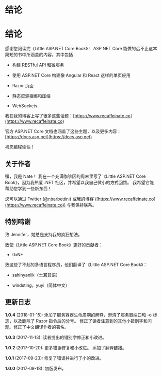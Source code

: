 # 结论

# 结论

感谢您阅读完《Little ASP.NET Core Book》！ ASP.NET Core 能做的远不止这本简短的书中所涵盖的内容，其中包括

+   构建 RESTful API 和微服务

+   使用 ASP.NET Core 构建像 Angular 和 React 这样的单页应用

+   Razor 页面

+   静态资源捆绑和压缩

+   WebSockets

我在我的博客上写了很多这些话题：[https://www.recaffeinate.co](https://www.recaffeinate.co)

官方 ASP.NET Core 文档也涵盖了这些主题，以及更多内容：[https://docs.asp.net](https://docs.asp.net)

祝您编程愉快！

## 关于作者

嘿，我是 Nate！ 我在一个充满咖啡因的周末里写了《Little ASP.NET Core Book》，因为我热爱 .NET 社区，并希望以我自己微小的方式回馈。 我希望它能帮助您学到一些新东西！

您可以通过 Twitter ([@nbarbettini](https://twitter.com/nbarbettini)) 或我的博客 ([https://www.recaffeinate.co](https://www.recaffeinate.co)) 与我保持联系。

## 特别鸣谢

致 Jennifer，她总是支持我的疯狂想法。

致使《Little ASP.NET Core Book》更好的贡献者：

+   0xNF

致这些了不起的多语言程序员，他们翻译了《Little ASP.NET Core Book》：

+   sahinyanlik（土耳其语）

+   windsting，yuyi（简体中文）

## 更新日志

**1.0.4** (2018-01-15): 添加了服务容器生命周期的解释，澄清了服务器端口和 -o 标志，以及删除了 Razor 指令后的分号。 修正了读者注意到的其他小错别字和问题。修正了中文翻译作者的署名。 

**1.0.3** (2017-11-13): 读者提出的错别字修正和小改进。

**1.0.2** (2017-10-20): 更多错误修复和小改进。 添加了翻译链接。

**1.0.1** (2017-09-23): 修复了错误并进行了小的改进。

**1.0.0** (2017-09-18): 初版发布。
